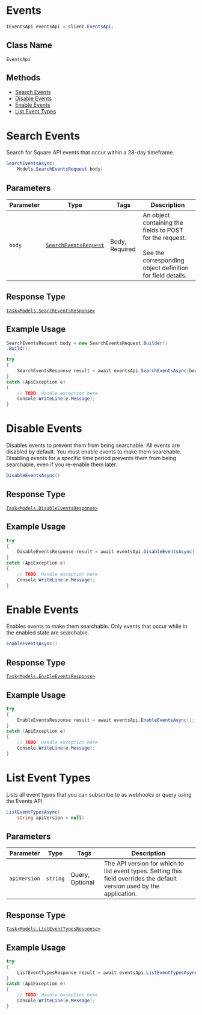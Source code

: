 # Events

```csharp
IEventsApi eventsApi = client.EventsApi;
```

## Class Name

`EventsApi`

## Methods

* [Search Events](../../doc/api/events.md#search-events)
* [Disable Events](../../doc/api/events.md#disable-events)
* [Enable Events](../../doc/api/events.md#enable-events)
* [List Event Types](../../doc/api/events.md#list-event-types)


# Search Events

Search for Square API events that occur within a 28-day timeframe.

```csharp
SearchEventsAsync(
    Models.SearchEventsRequest body)
```

## Parameters

| Parameter | Type | Tags | Description |
|  --- | --- | --- | --- |
| `body` | [`SearchEventsRequest`](../../doc/models/search-events-request.md) | Body, Required | An object containing the fields to POST for the request.<br><br>See the corresponding object definition for field details. |

## Response Type

[`Task<Models.SearchEventsResponse>`](../../doc/models/search-events-response.md)

## Example Usage

```csharp
SearchEventsRequest body = new SearchEventsRequest.Builder()
.Build();

try
{
    SearchEventsResponse result = await eventsApi.SearchEventsAsync(body);
}
catch (ApiException e)
{
    // TODO: Handle exception here
    Console.WriteLine(e.Message);
}
```


# Disable Events

Disables events to prevent them from being searchable.
All events are disabled by default. You must enable events to make them searchable.
Disabling events for a specific time period prevents them from being searchable, even if you re-enable them later.

```csharp
DisableEventsAsync()
```

## Response Type

[`Task<Models.DisableEventsResponse>`](../../doc/models/disable-events-response.md)

## Example Usage

```csharp
try
{
    DisableEventsResponse result = await eventsApi.DisableEventsAsync();
}
catch (ApiException e)
{
    // TODO: Handle exception here
    Console.WriteLine(e.Message);
}
```


# Enable Events

Enables events to make them searchable. Only events that occur while in the enabled state are searchable.

```csharp
EnableEventsAsync()
```

## Response Type

[`Task<Models.EnableEventsResponse>`](../../doc/models/enable-events-response.md)

## Example Usage

```csharp
try
{
    EnableEventsResponse result = await eventsApi.EnableEventsAsync();
}
catch (ApiException e)
{
    // TODO: Handle exception here
    Console.WriteLine(e.Message);
}
```


# List Event Types

Lists all event types that you can subscribe to as webhooks or query using the Events API.

```csharp
ListEventTypesAsync(
    string apiVersion = null)
```

## Parameters

| Parameter | Type | Tags | Description |
|  --- | --- | --- | --- |
| `apiVersion` | `string` | Query, Optional | The API version for which to list event types. Setting this field overrides the default version used by the application. |

## Response Type

[`Task<Models.ListEventTypesResponse>`](../../doc/models/list-event-types-response.md)

## Example Usage

```csharp
try
{
    ListEventTypesResponse result = await eventsApi.ListEventTypesAsync();
}
catch (ApiException e)
{
    // TODO: Handle exception here
    Console.WriteLine(e.Message);
}
```

